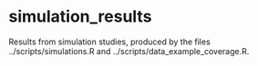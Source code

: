 # simulation_results
Results from simulation studies, produced by the files ../scripts/simulations.R and ../scripts/data_example_coverage.R.
